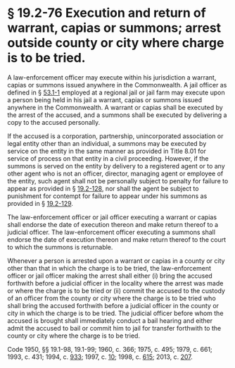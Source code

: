 # § 19.2-76 Execution and return of warrant, capias or summons; arrest outside county or city where charge is to be tried.

<p>A law-enforcement officer may execute within his jurisdiction a warrant, capias or summons issued anywhere in the Commonwealth. A jail officer as defined in § <a href='http://law.lis.virginia.gov/vacode/53.1-1/'>53.1-1</a> employed at a regional jail or jail farm may execute upon a person being held in his jail a warrant, capias or summons issued anywhere in the Commonwealth. A warrant or capias shall be executed by the arrest of the accused, and a summons shall be executed by delivering a copy to the accused personally.</p><p>If the accused is a corporation, partnership, unincorporated association or legal entity other than an individual, a summons may be executed by service on the entity in the same manner as provided in Title 8.01 for service of process on that entity in a civil proceeding. However, if the summons is served on the entity by delivery to a registered agent or to any other agent who is not an officer, director, managing agent or employee of the entity, such agent shall not be personally subject to penalty for failure to appear as provided in § <a href='http://law.lis.virginia.gov/vacode/19.2-128/'>19.2-128</a>, nor shall the agent be subject to punishment for contempt for failure to appear under his summons as provided in § <a href='http://law.lis.virginia.gov/vacode/19.2-129/'>19.2-129</a>.</p><p>The law-enforcement officer or jail officer executing a warrant or capias shall endorse the date of execution thereon and make return thereof to a judicial officer. The law-enforcement officer executing a summons shall endorse the date of execution thereon and make return thereof to the court to which the summons is returnable.</p><p>Whenever a person is arrested upon a warrant or capias in a county or city other than that in which the charge is to be tried, the law-enforcement officer or jail officer making the arrest shall either (i) bring the accused forthwith before a judicial officer in the locality where the arrest was made or where the charge is to be tried or (ii) commit the accused to the custody of an officer from the county or city where the charge is to be tried who shall bring the accused forthwith before a judicial officer in the county or city in which the charge is to be tried. The judicial officer before whom the accused is brought shall immediately conduct a bail hearing and either admit the accused to bail or commit him to jail for transfer forthwith to the county or city where the charge is to be tried.</p><p>Code 1950, §§ 19.1-98, 19.1-99; 1960, c. 366; 1975, c. 495; 1979, c. 661; 1993, c. 431; 1994, c. <a href='http://lis.virginia.gov/cgi-bin/legp604.exe?941+ful+CHAP0933'>933</a>; 1997, c. <a href='http://lis.virginia.gov/cgi-bin/legp604.exe?971+ful+CHAP0010'>10</a>; 1998, c. <a href='http://lis.virginia.gov/cgi-bin/legp604.exe?981+ful+CHAP0615'>615</a>; 2013, c. <a href='http://lis.virginia.gov/cgi-bin/legp604.exe?131+ful+CHAP0207'>207</a>.</p>